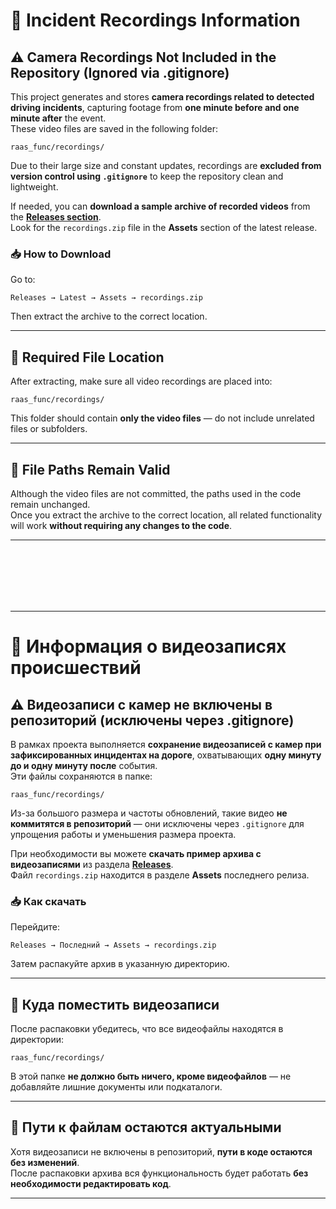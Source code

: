# 🎥 Incident Recordings Information

## ⚠️ Camera Recordings Not Included in the Repository (Ignored via .gitignore)

This project generates and stores **camera recordings related to detected driving incidents**, capturing footage from **one minute before and one minute after** the event.  
These video files are saved in the following folder:

```
raas_func/recordings/
```

Due to their large size and constant updates, recordings are **excluded from version control using `.gitignore`** to keep the repository clean and lightweight.

If needed, you can **download a sample archive of recorded videos** from the **[Releases section](https://github.com/TheAndreyZakharov/Russian-Automotive-Assistance-System/releases)**.  
Look for the `recordings.zip` file in the **Assets** section of the latest release.

### 📥 How to Download
Go to:

```
Releases → Latest → Assets → recordings.zip
```

Then extract the archive to the correct location.

---

## 📁 Required File Location

After extracting, make sure all video recordings are placed into:

```
raas_func/recordings/
```

This folder should contain **only the video files** — do not include unrelated files or subfolders.

---

## 🔧 File Paths Remain Valid

Although the video files are not committed, the paths used in the code remain unchanged.  
Once you extract the archive to the correct location, all related functionality will work **without requiring any changes to the code**.

---

<br><br><br><br><br>

---

# 🎥 Информация о видеозаписях происшествий

## ⚠️ Видеозаписи с камер не включены в репозиторий (исключены через .gitignore)

В рамках проекта выполняется **сохранение видеозаписей с камер при зафиксированных инцидентах на дороге**, охватывающих **одну минуту до и одну минуту после** события.  
Эти файлы сохраняются в папке:

```
raas_func/recordings/
```

Из-за большого размера и частоты обновлений, такие видео **не коммитятся в репозиторий** — они исключены через `.gitignore` для упрощения работы и уменьшения размера проекта.

При необходимости вы можете **скачать пример архива с видеозаписями** из раздела **[Releases](https://github.com/TheAndreyZakharov/Russian-Automotive-Assistance-System/releases)**.  
Файл `recordings.zip` находится в разделе **Assets** последнего релиза.

### 📥 Как скачать
Перейдите:

```
Releases → Последний → Assets → recordings.zip
```

Затем распакуйте архив в указанную директорию.

---

## 📁 Куда поместить видеозаписи

После распаковки убедитесь, что все видеофайлы находятся в директории:

```
raas_func/recordings/
```

В этой папке **не должно быть ничего, кроме видеофайлов** — не добавляйте лишние документы или подкаталоги.

---

## 🔧 Пути к файлам остаются актуальными

Хотя видеозаписи не включены в репозиторий, **пути в коде остаются без изменений**.  
После распаковки архива вся функциональность будет работать **без необходимости редактировать код**.

---
